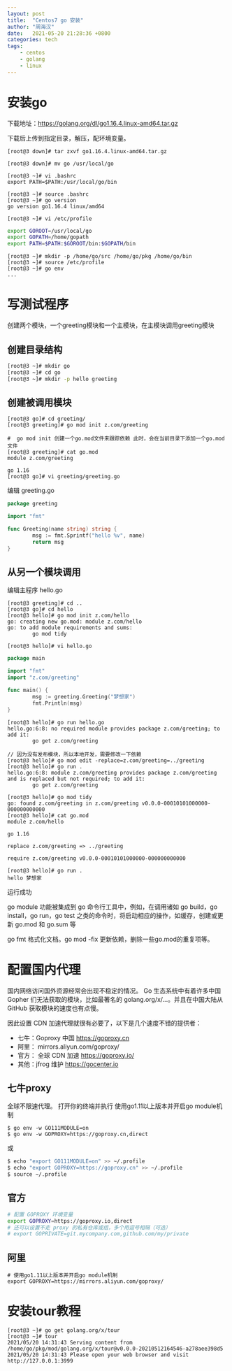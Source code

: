 ```yaml
---
layout: post
title:  "Centos7 go 安装"
author: "周海汉"
date:   2021-05-20 21:28:36 +0800
categories: tech
tags:
    - centos
    - golang
    - linux
---
```


# 安装go

下载地址：https://golang.org/dl/go1.16.4.linux-amd64.tar.gz

下载后上传到指定目录，解压，配环境变量。

```
[root@3 down]# tar zxvf go1.16.4.linux-amd64.tar.gz

[root@3 down]# mv go /usr/local/go

[root@3 ~]# vi .bashrc
export PATH=$PATH:/usr/local/go/bin

[root@3 ~]# source .bashrc
[root@3 ~]# go version
go version go1.16.4 linux/amd64

[root@3 ~]# vi /etc/profile
```

```bash
export GOROOT=/usr/local/go
export GOPATH=/home/gopath
export PATH=$PATH:$GOROOT/bin:$GOPATH/bin

```
```
[root@3 ~]# mkdir -p /home/go/src /home/go/pkg /home/go/bin
[root@3 ~]# source /etc/profile
[root@3 ~]# go env
...

```
# 写测试程序
创建两个模块，一个greeting模块和一个主模块，在主模块调用greeting模块

## 创建目录结构
```bash
[root@3 ~]# mkdir go
[root@3 ~]# cd go
[root@3 ~]# mkdir -p hello greeting
```


## 创建被调用模块
```
[root@3 go]# cd greeting/
[root@3 greeting]# go mod init z.com/greeting

#  go mod init 创建一个go.mod文件来跟踪依赖 此时，会在当前目录下添加一个go.mod文件
[root@3 greeting]# cat go.mod
module z.com/greeting

go 1.16
[root@3 go]# vi greeting/greeting.go
```
编辑 greeting.go
```go
package greeting

import "fmt"

func Greeting(name string) string {
        msg := fmt.Sprintf("hello %v", name)
        return msg
}
```
## 从另一个模块调用
编辑主程序 hello.go
```
[root@3 greeting]# cd ..
[root@3 go]# cd hello
[root@3 hello]# go mod init z.com/hello
go: creating new go.mod: module z.com/hello
go: to add module requirements and sums:
        go mod tidy

[root@3 hello]# vi hello.go
```

```go
package main

import "fmt"
import "z.com/greeting"

func main() {
        msg := greeting.Greeting("梦想家")
        fmt.Println(msg)
}
```

```
[root@3 hello]# go run hello.go
hello.go:6:8: no required module provides package z.com/greeting; to add it:
        go get z.com/greeting

// 因为没有发布模块，所以本地开发，需要修改一下依赖        
[root@3 hello]# go mod edit -replace=z.com/greeting=../greeting
[root@3 hello]# go run .
hello.go:6:8: module z.com/greeting provides package z.com/greeting and is replaced but not required; to add it:
        go get z.com/greeting
        
[root@3 hello]# go mod tidy
go: found z.com/greeting in z.com/greeting v0.0.0-00010101000000-000000000000
[root@3 hello]# cat go.mod
module z.com/hello

go 1.16

replace z.com/greeting => ../greeting

require z.com/greeting v0.0.0-00010101000000-000000000000

[root@3 hello]# go run .
hello 梦想家

```
运行成功

go module 功能被集成到 go 命令行工具中，例如，在调用诸如 go build，go install，go run，go test 之类的命令时，将启动相应的操作，如缓存，创建或更新 go.mod 和 go.sum 等

go fmt 格式化文档。go mod -fix 更新依赖，删除一些go.mod的重复项等。

# 配置国内代理
国内网络访问国外资源经常会出现不稳定的情况。 Go 生态系统中有着许多中国 Gopher 们无法获取的模块，比如最著名的 golang.org/x/...。并且在中国大陆从 GitHub 获取模块的速度也有点慢。

因此设置 CDN 加速代理就很有必要了，以下是几个速度不错的提供者：

- 七牛：Goproxy 中国 https://goproxy.cn
- 阿里： mirrors.aliyun.com/goproxy/
- 官方： 全球 CDN 加速 https://goproxy.io/
- 其他：jfrog 维护 https://gocenter.io
## 七牛proxy
全球不限速代理。
打开你的终端并执行
使用go1.11以上版本并开启go module机制
```
$ go env -w GO111MODULE=on
$ go env -w GOPROXY=https://goproxy.cn,direct
```
或
```bash
$ echo "export GO111MODULE=on" >> ~/.profile
$ echo "export GOPROXY=https://goproxy.cn" >> ~/.profile
$ source ~/.profile
```
## 官方
```bash
# 配置 GOPROXY 环境变量
export GOPROXY=https://goproxy.io,direct
# 还可以设置不走 proxy 的私有仓库或组，多个用逗号相隔（可选）
# export GOPRIVATE=git.mycompany.com,github.com/my/private
```
## 阿里

```
# 使用go1.11以上版本并开启go module机制
export GOPROXY=https://mirrors.aliyun.com/goproxy/
```

# 安装tour教程
```
[root@3 ~]# go get golang.org/x/tour
[root@3 ~]# tour
2021/05/20 14:31:43 Serving content from /home/go/pkg/mod/golang.org/x/tour@v0.0.0-20210512164546-a278aee398d5
2021/05/20 14:31:43 Please open your web browser and visit http://127.0.0.1:3999
```
